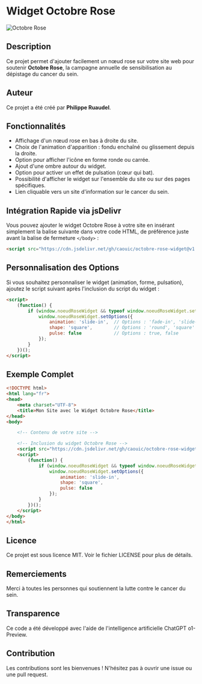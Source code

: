 # Widget Octobre Rose

![Octobre Rose](https://cdn.jsdelivr.net/gh/caouic/octobre-rose-widget@v1.0/images/noeud_rose.png)

## Description

Ce projet permet d'ajouter facilement un nœud rose sur votre site web pour soutenir **Octobre Rose**, la campagne annuelle de sensibilisation au dépistage du cancer du sein.

## Auteur

Ce projet a été créé par **Philippe Ruaudel**.

## Fonctionnalités

- Affichage d'un nœud rose en bas à droite du site.
- Choix de l'animation d'apparition : fondu enchaîné ou glissement depuis la droite.
- Option pour afficher l'icône en forme ronde ou carrée.
- Ajout d'une ombre autour du widget.
- Option pour activer un effet de pulsation (cœur qui bat).
- Possibilité d'afficher le widget sur l'ensemble du site ou sur des pages spécifiques.
- Lien cliquable vers un site d'information sur le cancer du sein.

## Intégration Rapide via jsDelivr

Vous pouvez ajouter le widget Octobre Rose à votre site en insérant simplement la balise suivante dans votre code HTML, de préférence juste avant la balise de fermeture `</body>` :

 ```html 
 <script src="https://cdn.jsdelivr.net/gh/caouic/octobre-rose-widget@v1.0/noeud-rose.js"></script>
```



## Personnalisation des Options
Si vous souhaitez personnaliser le widget (animation, forme, pulsation), ajoutez le script suivant après l'inclusion du script du widget :



```html
<script>
    (function() {
        if (window.noeudRoseWidget && typeof window.noeudRoseWidget.setOptions === 'function') {
            window.noeudRoseWidget.setOptions({
                animation: 'slide-in',  // Options : 'fade-in', 'slide-in'
                shape: 'square',        // Options : 'round', 'square'
                pulse: false            // Options : true, false
            });
        }
    })();
</script> 
```

## Exemple Complet

```html 
<!DOCTYPE html>
<html lang="fr">
<head>
    <meta charset="UTF-8">
    <title>Mon Site avec le Widget Octobre Rose</title>
</head>
<body>

    <!-- Contenu de votre site -->

    <!-- Inclusion du widget Octobre Rose -->
    <script src="https://cdn.jsdelivr.net/gh/caouic/octobre-rose-widget@v1.0/noeud-rose.js"></script>
    <script>
        (function() {
            if (window.noeudRoseWidget && typeof window.noeudRoseWidget.setOptions === 'function') {
                window.noeudRoseWidget.setOptions({
                    animation: 'slide-in',
                    shape: 'square',
                    pulse: false
                });
            }
        })();
    </script>
</body>
</html>

```
## Licence
Ce projet est sous licence MIT. Voir le fichier LICENSE pour plus de détails.

## Remerciements
Merci à toutes les personnes qui soutiennent la lutte contre le cancer du sein.

## Transparence
Ce code a été développé avec l'aide de l'intelligence artificielle ChatGPT o1-Preview.

## Contribution
Les contributions sont les bienvenues ! N'hésitez pas à ouvrir une issue ou une pull request.

